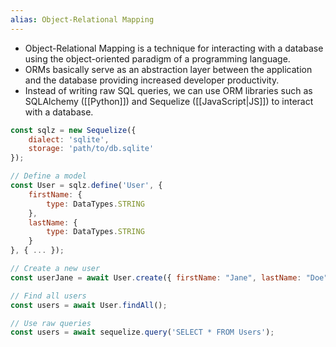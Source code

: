 ```yaml
---
alias: Object-Relational Mapping
---
```

- Object-Relational Mapping is a technique for interacting with a database using the object-oriented paradigm of a programming language.
- ORMs basically serve as an abstraction layer between the application and the database providing increased developer productivity.
- Instead of writing raw SQL queries, we can use ORM libraries such as SQLAlchemy ([[Python]]) and Sequelize ([[JavaScript|JS]]) to interact with a database.

```js
const sqlz = new Sequelize({
    dialect: 'sqlite',
    storage: 'path/to/db.sqlite'
});

// Define a model
const User = sqlz.define('User', {
    firstName: {
        type: DataTypes.STRING
    },
    lastName: {
        type: DataTypes.STRING
    }
}, { ... });

// Create a new user
const userJane = await User.create({ firstName: "Jane", lastName: "Doe" });

// Find all users
const users = await User.findAll();

// Use raw queries
const users = await sequelize.query('SELECT * FROM Users');
```